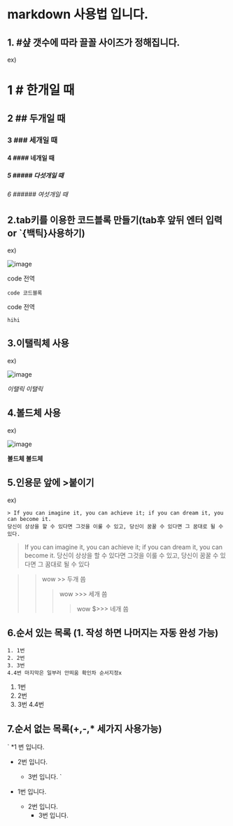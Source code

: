 # markdown 사용법 입니다.

  ## 1. #샾 갯수에 따라 끌꼴 사이즈가 정해집니다.
  ex)
  # 1 # 한개일 때
  ## 2 ## 두개일 때
  ### 3  ### 세개일 때
  #### 4  #### 네개일 때
  ##### 5  ##### 다섯개일 때
  ###### 6  ###### 여섯개일 때   
  
  
  ## 2.tab키를 이용한 코드블록 만들기(tab후 앞뒤 엔터 입력 or  `{백틱}사용하기)
  
  ex)
  
  ![image](https://user-images.githubusercontent.com/85022962/126020164-43d34637-ba30-4c1e-a4cd-7ca229788a0a.png)


  
  code 전역  
  
    code 코드블록   
    
  code 전역
  
  ```
  hihi
  ```
  ## 3.이탤릭체 사용
  
  ex)
  
  ![image](https://user-images.githubusercontent.com/85022962/126020192-b888da05-f1c1-40e2-bbc7-0e00c1d0ffb9.png)
  
  
_이탤릭_
*이탤릭*

## 4.볼드체 사용

ex)


![image](https://user-images.githubusercontent.com/85022962/126020255-c3a23e58-8fe2-4e87-a361-f06116f483fa.png)


__볼드체__
**볼드체**


## 5.인용문 앞에 >붙이기

ex)


```
> If you can imagine it, you can achieve it; if you can dream it, you can become it.
당신이 상상을 할 수 있다면 그것을 이룰 수 있고, 당신이 꿈꿀 수 있다면 그 꿈대로 될 수 있다.
```
> If you can imagine it, you can achieve it; if you can dream it, you can become it.
당신이 상상을 할 수 있다면 그것을 이룰 수 있고, 당신이 꿈꿀 수 있다면 그 꿈대로 될 수 있다

>> wow >> 두개 씀
>>> wow >>> 세개 씀
>>>> wow $>>> 네개 씀

## 6.순서 있는 목록 (1. 작성 하면 나머지는 자동 완성 가능)

```
1. 1번
2. 2번
3. 3번
4.4번 마지막은 일부러 안띄움 확인차 순서지정x
```


1. 1번
2. 2번
3. 3번
4.4번


## 7.순서 없는 목록(+,-,* 세가지 사용가능)
`
*1 번 입니다.
  * 2번 입니다.
    * 3번 입니다.
   `
   
* 1번 입니다.
  * 2번 입니다.
    * 3번 입니다.
 
    
    


